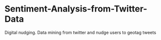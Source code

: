 # Sentiment-Analysis-from-Twitter-Data

Digital nudging. Data mining from twitter and nudge users to geotag tweets
